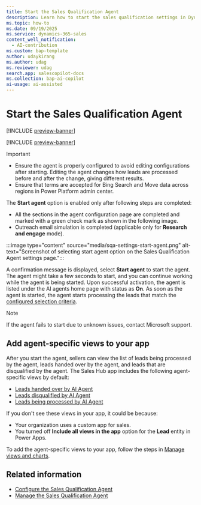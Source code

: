 ```yaml
---
title: Start the Sales Qualification Agent
description: Learn how to start the sales qualification settings in Dynamics 365 Sales.
ms.topic: how-to 
ms.date: 09/19/2025
ms.service: dynamics-365-sales
content_well_notification:
  - AI-contribution
ms.custom: bap-template
author: udaykirang
ms.author: udag
ms.reviewer: udag
search.app: salescopilot-docs
ms.collection: bap-ai-copilot
ai-usage: ai-assisted
---
```


# Start the Sales Qualification Agent

[!INCLUDE [preview-banner](~/../shared-content/shared/preview-includes/preview-banner.md)]

[!INCLUDE [preview-banner](~/../shared-content/shared/preview-includes/preview-note-d365.md)]

> [!IMPORTANT]
>
> - Ensure the agent is properly configured to avoid editing configurations after starting. Editing the agent changes how leads are processed before and after the change, giving different results.
> - Ensure that terms are accepted for Bing Search and Move data across regions in Power Platform admin center.

The **Start agent** option is enabled only after following steps are completed:

- All the sections in the agent configuration page are completed and marked with a green check mark as shown in the following image. 
- Outreach email simulation is completed (applicable only for **Research and engage** mode).

:::image type="content" source="media/sqa-settings-start-agent.png" alt-text="Screenshot of selecting start agent option on the Sales Qualification Agent settings page.":::

A confirmation message is displayed, select **Start agent** to start the agent. The agent might take a few seconds to start, and you can continue working while the agent is being started. Upon successful activation, the agent is listed under the AI agents home page with status as **On**. As soon as the agent is started, the agent starts processing the leads that match the [configured selection criteria](sales-qualification-agent-selection-criteria.md).

> [!NOTE]
> If the agent fails to start due to unknown issues, contact Microsoft support.

## Add agent-specific views to your app

After you start the agent, sellers can view the list of leads being processed by the agent, leads handed over by the agent, and leads that are disqualified by the agent. The Sales Hub app includes the following agent-specific views by default:

- [Leads handed over by AI Agent](use-sales-qualification-agent.md#view-leads-handed-over-by-the-agent)
- [Leads disqualified by AI Agent](use-sales-qualification-agent.md#view-leads-disqualified-by-the-agent)
- [Leads being processed by AI Agent](monitor-leads-by-sales-qualification-agent.md)

If you don't see these views in your app, it could be because:

- Your organization uses a custom app for sales.
- You turned off **Include all views in the app** option for the **Lead** entity in Power Apps.

To add the agent-specific views to your app, follow the steps in [Manage views and charts](/power-apps/maker/model-driven-apps/create-add-remove-forms-views-dashboards#manage-views-and-charts).

## Related information

- [Configure the Sales Qualification Agent](configure-sales-qualification-agent.md)  
- [Manage the Sales Qualification Agent](manage-sales-qualification-agent.md)

